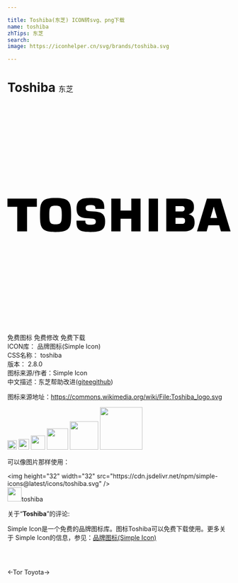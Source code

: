 ```yaml
---

title: Toshiba(东芝) ICON转svg、png下载
name: toshiba
zhTips: 东芝
search: 
image: https://iconhelper.cn/svg/brands/toshiba.svg

---
```


# Toshiba  <small style="font-size: 60%;font-weight: 100">东芝</small>

<div id="svg" class="svg-wrap">
<svg role="img" xmlns="http://www.w3.org/2000/svg" viewBox="0 0 24 24"><title>Toshiba icon</title><path d="M5.174 10.172c-1.065 0-1.578.187-1.65 1.148a8.92 8.92 0 00-.022.68c0 .218.004.451.021.68.073.96.586 1.148 1.65 1.148 1.065 0 1.58-.188 1.653-1.148.018-.229.022-.462.022-.68 0-.217-.005-.451-.022-.68-.073-.96-.588-1.148-1.652-1.148zm3.79 0c-.41 0-.82.04-.985.121-.322.156-.545.38-.545 1.02 0 .375.1.654.293.796.281.21.553.23 1.31.27.305.016.47.078.47.34 0 .332-.294.332-.564.332-.28 0-.366-.025-.46-.096-.084-.063-.105-.176-.106-.348h-.95c0 .487.01.884.47 1.084.41.18 1.67.18 2.048.014.328-.145.563-.337.563-.994 0-.455-.091-.735-.44-.941-.248-.147-.945-.17-1.298-.192-.258-.016-.356-.11-.356-.338 0-.297.285-.308.53-.308.202 0 .34.018.439.105.038.039.086.099.088.307h.947c0-.408-.014-.848-.455-1.051-.175-.08-.587-.121-.998-.121zm2.206.062v3.532h.996v-1.362h1.156v1.362h.996v-3.532h-.996v1.29h-1.156v-1.29h-.996zm4.023 0v3.532h1.002v-3.532h-1.002zm1.891 0v3.532h1.887c.869 0 1.162-.376 1.162-.952 0-.401-.092-.755-.643-.894.444-.114.574-.379.574-.762 0-.776-.487-.924-1.181-.924h-1.799zm4.373 0l-1.068 3.532h1.037l.187-.655h1.16l.19.655H24l-1.07-3.532h-1.473zM0 10.236v.881h1.055v2.65H2.11v-2.65h1.055v-.88H0zm5.174.762c.418 0 .633.063.66.607.004.085.01.201.01.395 0 .195-.006.31-.01.395-.027.544-.242.607-.66.607-.418 0-.633-.063-.66-.607A7.674 7.674 0 014.506 12c0-.194.003-.31.008-.395.027-.544.242-.607.66-.607zm12.906.045h.69c.18 0 .293.085.293.291 0 .176-.112.285-.293.285h-.69v-.576zm4.111.064h.006l.354 1.22h-.713l.353-1.22zm-4.11 1.207h.689c.279 0 .337.124.337.323s-.11.32-.337.32h-.69v-.643z"/></svg>
</div>
<detail full-name='toshiba'></detail>

<div class="detail-page">
<p>
<span><span class="badge-success badge">免费图标</span> <span class="badge-success badge">免费修改</span>  <span class="badge-success badge">免费下载</span> </span>
<br/>
<span>
ICON库：
<span class="badge-secondary badge">品牌图标(Simple Icon)</span> 
</span>
<br/>
<span>
CSS名称：
<span class="badge-secondary badge">toshiba</span> 
</span>

<br/>
<span>
版本：
<span class="badge-secondary badge">2.8.0</span> 
</span>
<br/>
<span>图标来源/作者：<span class="badge-light badge">Simple Icon</span></span> 
<br/>
<span class="zh-detail">中文描述：<span class="badge-primary badge">东芝</span><span class="help-link"><span>帮助改进</span>(<a href="https://gitee.com/liuwave/icon-helper/edit/master/json/brands/toshiba.json" target="_blank" rel="noopener noreferrer">gitee</a><a href="https://github.com/liuwave/icon-helper/edit/master/json/brands/toshiba.json" target="_blank" rel="noopener noreferrer">github</a></span>)</span><br/>
</p>
</div><div class="description description alert alert-light"><p>图标来源地址：<a href="https://commons.wikimedia.org/wiki/File:Toshiba_logo.svg" target="_blank" rel="noopener noreferrer">https://commons.wikimedia.org/wiki/File:Toshiba_logo.svg</a></p></div>
<div class="alert alert-dark">
<img height="21" width="21" src="https://cdn.jsdelivr.net/npm/simple-icons@latest/icons/toshiba.svg" />
<img height="24" width="24" src="https://cdn.jsdelivr.net/npm/simple-icons@latest/icons/toshiba.svg" />
<img height="32" width="32" src="https://cdn.jsdelivr.net/npm/simple-icons@latest/icons/toshiba.svg" />
<img height="48" width="48" src="https://cdn.jsdelivr.net/npm/simple-icons@latest/icons/toshiba.svg" />
<img height="64" width="64" src="https://cdn.jsdelivr.net/npm/simple-icons@latest/icons/toshiba.svg" />
<img height="96" width="96" src="https://cdn.jsdelivr.net/npm/simple-icons@latest/icons/toshiba.svg" />

</div>
<div>
  <p>可以像图片那样使用：    
  </p>
  <div class="alert alert-primary" style="font-size: 14px">
    &lt;img height="32" width="32" src="https://cdn.jsdelivr.net/npm/simple-icons@latest/icons/toshiba.svg" /&gt;
    <copy-btn content='<img height="32" width="32" src="https://cdn.jsdelivr.net/npm/simple-icons@latest/icons/toshiba.svg" />'></copy-btn>
  </div>
  <div class="alert alert-secondary">
    <img height="32" width="32" src="https://cdn.jsdelivr.net/npm/simple-icons@latest/icons/toshiba.svg" />toshiba
    <copy-btn content="toshiba" btn-title="复制图标名称"></copy-btn>
  </div>
</div>
<div class="icon-detail__container">
<p>关于“<b>Toshiba</b>”的评论:</p>
</div>
<Vssue title="关于“Toshiba”的评论" />
<div><p>Simple Icon是一个免费的品牌图标库。图标Toshiba可以免费下载使用。更多关于  Simple Icon的信息，参见：<a target="_blank" href="https://iconhelper.cn/brands.html">品牌图标(Simple Icon)</a>
</p></div>


<div style="padding:2rem 0 " class="page-nav"><p class="inner"><span class="prev">←<router-link to="/icon/tor.html">Tor</router-link></span> <span class="next"><router-link to="/icon/toyota.html">Toyota</router-link>→</span></p></div>
